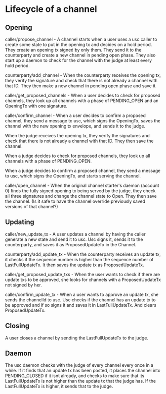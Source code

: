 # Lifecycle of a channel

## Opening

caller/propose_channel - A channel starts when a user uses a usc caller to create some state to put in the opening tx and decides on a hold period. They create an opening tx signed by only them. They send it to the counterparty and create a new channel in pending open phase. They also start up a daemon to check for the channel with the judge at least every hold period.

counterparty/add_channel - When the counterparty receives the opening tx, they verify the signature and check that there is not already a channel with that ID. They then make a new channel in pending open phase and save it.

caller/get_proposed_channels - When a user decides to check for proposed channels, they look up all channels with a phase of PENDING_OPEN and an OpeningTx with one signature.

caller/confirm_channel - When a user decides to confirm a proposed channel, they send a message to usc, which signs the OpeningTx, saves the channel with the new opening tx envelope, and sends it to the judge.

When the judge receives the opening tx, they verify the signatures and check that there is not already a channel with that ID. They then save the channel.

When a judge decides to check for proposed channels, they look up all channels with a phase of PENDING_OPEN.

When a judge decides to confirm a proposed channel, they send a message to usc, which signs the OpeningTx, and starts serving the channel.

caller/open_channel - When the original channel starter's daemon (account 0) finds the fully signed opening tx being served by the judge, they check all three signatures and change the channel state to Open. They then save the channel. (Is it safe to have the channel override previously saved versions of that channel?)


## Updating

caller/new_update_tx - A user updates a channel by having the caller generate a new state and send it to usc. Usc signs it, sends it to the counterparty, and saves it as ProposedUpdateTx in the Channel.

counterparty/add_update_tx - When the counterparty receives an update tx, it checks if the sequence number is higher than the sequence number of LastFullUpdateTx. It then saves the update tx as ProposedUpdateTx.

caller/get_proposed_update_txs - When the user wants to check if there are update txs to be approved, she looks for channels with a ProposedUpdateTx not signed by her.

caller/confirm_update_tx - When a user wants to approve an update tx, she sends the channelId to usc. Usc checks if the channel has an update tx to be approved and if so signs it and saves it in LastFullUpdateTx. And clears ProposedUpdateTx.


## Closing

A user closes a channel by sending the LastFullUpdateTx to the judge.


## Daemon

The usc daemon checks with the judge of every channel every once in a while. If it finds that an update tx has been posted, it places the channel into PENDING_CLOSED if it isnt already, and checks to make sure that its LastFullUpdateTx is not higher than the update tx that the judge has. If the LastFullUpdateTx is higher, it sends that to the judge.
